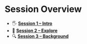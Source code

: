 # Session Overview

- 🖐 [**Session 1 – Intro**](/sessions/Session1_Intro/README.md)
- 🔭 [**Session 2 – Explore**](/sessions/Session2_Explore/README.md)
- 🔍 [**Session 3 – Background**](/sessions/Session3-Background/README.md)
